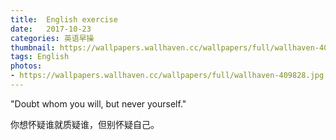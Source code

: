 ```yaml
---
title:  English exercise
date:   2017-10-23
categories: 英语早操
thumbnail: https://wallpapers.wallhaven.cc/wallpapers/full/wallhaven-409828.jpg
tags: English
photos:
- https://wallpapers.wallhaven.cc/wallpapers/full/wallhaven-409828.jpg
---
```


"Doubt whom you will, but never yourself."
<p>你想怀疑谁就质疑谁，但别怀疑自己。</p>
